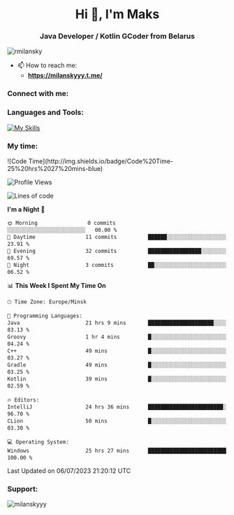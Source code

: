 <h1 align="center">Hi 👋, I'm Maks</h1>
<h3 align="center">Java Developer / Kotlin GCoder from Belarus</h3>

<p align="left"> <img src="https://komarev.com/ghpvc/?username=rmilansky&label=Profile%20views&color=0e75b6&style=flat" alt="rmilansky" /> </p>

- 📫 How to reach me:
  * **https://milanskyyy.t.me/**

<h3 align="left">Connect with me:</h3>
<p align="left">
</p>

<h3 align="left">Languages and Tools:</h3>

[//]: # (<p align="left"> <a href="https://aws.amazon.com" target="_blank" rel="noreferrer"> <img src="https://raw.githubusercontent.com/devicons/devicon/master/icons/amazonwebservices/amazonwebservices-original-wordmark.svg" alt="aws" width="40" height="40"/> </a> <a href="https://azure.microsoft.com/en-in/" target="_blank" rel="noreferrer"> <img src="https://www.vectorlogo.zone/logos/microsoft_azure/microsoft_azure-icon.svg" alt="azure" width="40" height="40"/> </a> <a href="https://www.gnu.org/software/bash/" target="_blank" rel="noreferrer"> <img src="https://www.vectorlogo.zone/logos/gnu_bash/gnu_bash-icon.svg" alt="bash" width="40" height="40"/> </a> <a href="https://getbootstrap.com" target="_blank" rel="noreferrer"> <img src="https://raw.githubusercontent.com/devicons/devicon/master/icons/bootstrap/bootstrap-plain-wordmark.svg" alt="bootstrap" width="40" height="40"/> </a> <a href="https://cassandra.apache.org/" target="_blank" rel="noreferrer"> <img src="https://www.vectorlogo.zone/logos/apache_cassandra/apache_cassandra-icon.svg" alt="cassandra" width="40" height="40"/> </a> <a href="https://circleci.com" target="_blank" rel="noreferrer"> <img src="https://www.vectorlogo.zone/logos/circleci/circleci-icon.svg" alt="circleci" width="40" height="40"/> </a> <a href="https://www.w3schools.com/css/" target="_blank" rel="noreferrer"> <img src="https://raw.githubusercontent.com/devicons/devicon/master/icons/css3/css3-original-wordmark.svg" alt="css3" width="40" height="40"/> </a> <a href="https://www.docker.com/" target="_blank" rel="noreferrer"> <img src="https://raw.githubusercontent.com/devicons/devicon/master/icons/docker/docker-original-wordmark.svg" alt="docker" width="40" height="40"/> </a> <a href="https://git-scm.com/" target="_blank" rel="noreferrer"> <img src="https://www.vectorlogo.zone/logos/git-scm/git-scm-icon.svg" alt="git" width="40" height="40"/> </a> <a href="https://www.java.com" target="_blank" rel="noreferrer"> <img src="https://raw.githubusercontent.com/devicons/devicon/master/icons/java/java-original.svg" alt="java" width="40" height="40"/> </a> <a href="https://developer.mozilla.org/en-US/docs/Web/JavaScript" target="_blank" rel="noreferrer"> <img src="https://raw.githubusercontent.com/devicons/devicon/master/icons/javascript/javascript-original.svg" alt="javascript" width="40" height="40"/> </a> <a href="https://kafka.apache.org/" target="_blank" rel="noreferrer"> <img src="https://www.vectorlogo.zone/logos/apache_kafka/apache_kafka-icon.svg" alt="kafka" width="40" height="40"/> </a> <a href="https://kotlinlang.org" target="_blank" rel="noreferrer"> <img src="https://www.vectorlogo.zone/logos/kotlinlang/kotlinlang-icon.svg" alt="kotlin" width="40" height="40"/> </a> <a href="https://www.linux.org/" target="_blank" rel="noreferrer"> <img src="https://raw.githubusercontent.com/devicons/devicon/master/icons/linux/linux-original.svg" alt="linux" width="40" height="40"/> </a> <a href="https://mariadb.org/" target="_blank" rel="noreferrer"> <img src="https://www.vectorlogo.zone/logos/mariadb/mariadb-icon.svg" alt="mariadb" width="40" height="40"/> </a> <a href="https://www.mongodb.com/" target="_blank" rel="noreferrer"> <img src="https://raw.githubusercontent.com/devicons/devicon/master/icons/mongodb/mongodb-original-wordmark.svg" alt="mongodb" width="40" height="40"/> </a> <a href="https://www.mysql.com/" target="_blank" rel="noreferrer"> <img src="https://raw.githubusercontent.com/devicons/devicon/master/icons/mysql/mysql-original-wordmark.svg" alt="mysql" width="40" height="40"/> </a> <a href="https://www.nginx.com" target="_blank" rel="noreferrer"> <img src="https://raw.githubusercontent.com/devicons/devicon/master/icons/nginx/nginx-original.svg" alt="nginx" width="40" height="40"/> </a> <a href="https://www.postgresql.org" target="_blank" rel="noreferrer"> <img src="https://raw.githubusercontent.com/devicons/devicon/master/icons/postgresql/postgresql-original-wordmark.svg" alt="postgresql" width="40" height="40"/> </a> <a href="https://postman.com" target="_blank" rel="noreferrer"> <img src="https://www.vectorlogo.zone/logos/getpostman/getpostman-icon.svg" alt="postman" width="40" height="40"/> </a> <a href="https://www.rabbitmq.com" target="_blank" rel="noreferrer"> <img src="https://www.vectorlogo.zone/logos/rabbitmq/rabbitmq-icon.svg" alt="rabbitMQ" width="40" height="40"/> </a> <a href="https://redis.io" target="_blank" rel="noreferrer"> <img src="https://raw.githubusercontent.com/devicons/devicon/master/icons/redis/redis-original-wordmark.svg" alt="redis" width="40" height="40"/> </a> <a href="https://spring.io/" target="_blank" rel="noreferrer"> <img src="https://www.vectorlogo.zone/logos/springio/springio-icon.svg" alt="spring" width="40" height="40"/> </a> <a href="https://www.sqlite.org/" target="_blank" rel="noreferrer"> <img src="https://www.vectorlogo.zone/logos/sqlite/sqlite-icon.svg" alt="sqlite" width="40" height="40"/> </a> </p>)

[![My Skills](https://skillicons.dev/icons?i=java,kotlin,spring,js,css,html,mysql,postgresql,redis,cassandra,linux,git,docker,bootstrap,bash,rabbitmq,github,gitlab,aws,azure,nginx,postman,gradle,maven,idea,eclipse,vscode,stackoverflow,cloudflare,discord,discordbots,sqlite)](https://skillicons.dev)

<h3 align="left">My time:</h3>
<!--START_SECTION:waka-->
![Code Time](http://img.shields.io/badge/Code%20Time-25%20hrs%2027%20mins-blue)

![Profile Views](http://img.shields.io/badge/Profile%20Views-63-blue)

![Lines of code](https://img.shields.io/badge/From%20Hello%20World%20I%27ve%20Written-1.7%20thousand%20lines%20of%20code-blue)

**I'm a Night 🦉** 

```text
🌞 Morning                0 commits           ░░░░░░░░░░░░░░░░░░░░░░░░░   00.00 % 
🌆 Daytime                11 commits          ██████░░░░░░░░░░░░░░░░░░░   23.91 % 
🌃 Evening                32 commits          █████████████████░░░░░░░░   69.57 % 
🌙 Night                  3 commits           ██░░░░░░░░░░░░░░░░░░░░░░░   06.52 % 
```


📊 **This Week I Spent My Time On** 

```text
🕑︎ Time Zone: Europe/Minsk

💬 Programming Languages: 
Java                     21 hrs 9 mins       █████████████████████░░░░   83.13 % 
Groovy                   1 hr 4 mins         █░░░░░░░░░░░░░░░░░░░░░░░░   04.24 % 
C++                      49 mins             █░░░░░░░░░░░░░░░░░░░░░░░░   03.27 % 
Gradle                   49 mins             █░░░░░░░░░░░░░░░░░░░░░░░░   03.25 % 
Kotlin                   39 mins             █░░░░░░░░░░░░░░░░░░░░░░░░   02.59 % 

🔥 Editors: 
IntelliJ                 24 hrs 36 mins      ████████████████████████░   96.70 % 
CLion                    50 mins             █░░░░░░░░░░░░░░░░░░░░░░░░   03.30 % 

💻 Operating System: 
Windows                  25 hrs 27 mins      █████████████████████████   100.00 % 
```


 Last Updated on 06/07/2023 21:20:12 UTC
<!--END_SECTION:waka-->

<h3 align="left">Support:</h3>
<p><a href="https://www.buymeacoffee.com/milanskyyy"> <img align="left" src="https://cdn.buymeacoffee.com/buttons/v2/default-yellow.png" height="50" width="210" alt="milanskyyy" /></a></p><br><br>
